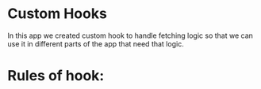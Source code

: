 # Custom Hooks 

In this app we created custom hook to handle fetching logic so that we can use it in different parts of the app that need that logic.

# Rules of hook:
